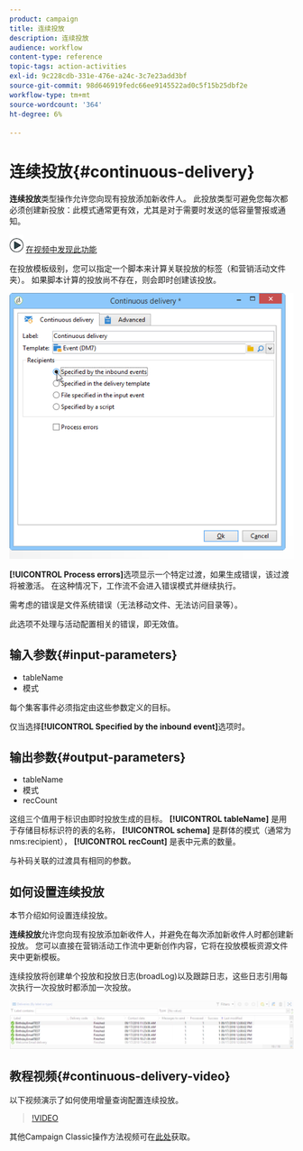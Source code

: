 ```yaml
---
product: campaign
title: 连续投放
description: 连续投放
audience: workflow
content-type: reference
topic-tags: action-activities
exl-id: 9c228cdb-331e-476e-a24c-3c7e23add3bf
source-git-commit: 98d646919fedc66ee9145522ad0c5f15b25dbf2e
workflow-type: tm+mt
source-wordcount: '364'
ht-degree: 6%

---
```


# 连续投放{#continuous-delivery}

**连续投放**&#x200B;类型操作允许您向现有投放添加新收件人。 此投放类型可避免您每次都必须创建新投放：此模式通常更有效，尤其是对于需要时发送的低容量警报或通知。

![](assets/do-not-localize/how-to-video.png) [在视频中发现此功能](#continuous-delivery-video)

在投放模板级别，您可以指定一个脚本来计算关联投放的标签（和营销活动文件夹）。 如果脚本计算的投放尚不存在，则会即时创建该投放。

![](assets/edit_diffusion_fil.png)

**[!UICONTROL Process errors]**&#x200B;选项显示一个特定过渡，如果生成错误，该过渡将被激活。 在这种情况下，工作流不会进入错误模式并继续执行。

需考虑的错误是文件系统错误（无法移动文件、无法访问目录等）。

此选项不处理与活动配置相关的错误，即无效值。

## 输入参数{#input-parameters}

* tableName
* 模式

每个集客事件必须指定由这些参数定义的目标。

仅当选择&#x200B;**[!UICONTROL Specified by the inbound event]**&#x200B;选项时。

## 输出参数{#output-parameters}

* tableName
* 模式
* recCount

这组三个值用于标识由即时投放生成的目标。 **[!UICONTROL tableName]** 是用于存储目标标识符的表的名称， **[!UICONTROL schema]** 是群体的模式（通常为nms:recipient）， **[!UICONTROL recCount]** 是表中元素的数量。

与补码关联的过渡具有相同的参数。

## 如何设置连续投放

本节介绍如何设置连续投放。

**连续投放**&#x200B;允许您向现有投放添加新收件人，并避免在每次添加新收件人时都创建新投放。 您可以直接在营销活动工作流中更新创作内容，它将在投放模板资源文件夹中更新模板。

连续投放将创建单个投放和投放日志(broadLog)以及跟踪日志，这些日志引用每次执行一次投放时都添加一次投放。

![连续投放](assets/delivery_continuous.jpg)

## 教程视频{#continuous-delivery-video}

以下视频演示了如何使用增量查询配置连续投放。

>[!VIDEO](https://video.tv.adobe.com/v/25039?quality=12)

其他Campaign Classic操作方法视频可在[此处](https://experienceleague.adobe.com/docs/campaign-classic-learn/tutorials/overview.html?lang=zh-Hans)获取。
